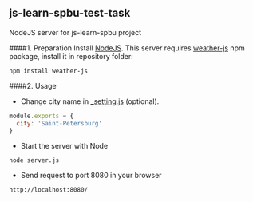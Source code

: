 ## js-learn-spbu-test-task
NodeJS server for js-learn-spbu project

####1. Preparation
Install [NodeJS](https://nodejs.org/en/).
This server requires [weather-js](https://www.npmjs.com/package/weather-js) npm package, install it in repository folder: <br />
```
npm install weather-js
```
####2. Usage
- Change city name in [_setting.js](/_settings.js) (optional).
```Javascript
module.exports = {
  city: 'Saint-Petersburg'
}
```
- Start the server with Node
```
node server.js
```
- Send request to port 8080 in your browser
```
http://localhost:8080/
```
